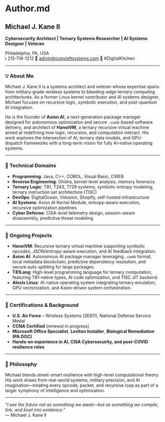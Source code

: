 # Author.md

## Michael J. Kane II

**Cybersecurity Architect | Ternary Systems Researcher | AI Systems Designer | Veteran**

Philadelphia, PA, USA  
📞 215-TI6-1212
📧 admin@copyleftsystems.com 
🔗 #DigitalKitchen

---

### 💡 About Me

Michael J. Kane II is a systems architect and veteran whose expertise spans from military-grade wireless systems to bleeding-edge ternary computing architectures. As a former Linux kernel contributor and AI systems designer, Michael focuses on recursive logic, symbolic execution, and post-quantum AI integration.

He is the founder of **Axion AI**, a next-generation package manager designed for autonomous optimization and secure `.cweb`-based software delivery, and architect of **HanoiVM**, a ternary recursive virtual machine aimed at redefining how logic, recursion, and computation interact. His work explores the intersection of AI, ternary data models, and GPU-dispatch frameworks with a long-term vision for fully AI-native operating systems.

---

### 🔧 Technical Domains

- **Programming**: Java, C++, COBOL, Visual Basic, CWEB
- **Reverse Engineering**: Ghidra, kernel-level analysis, memory forensics
- **Ternary Logic**: T81, T243, T729 systems, symbolic entropy modeling, ternary instruction set architecture (TISC)
- **DevOps**: DigitalOcean, Volusion, Shopify, self-hosted infrastructure
- **AI Systems**: Axion AI Kernel Module, entropy-aware execution, recursive optimization pipelines
- **Cyber Defense**: CISA-level telemetry design, session-aware disassembly, predictive threat modeling

---

### 🧠 Ongoing Projects

- **HanoiVM**: Recursive ternary virtual machine supporting symbolic opcodes, JSON/entropy-aware execution, and AI feedback integration.
- **Axion AI**: Autonomous AI package manager leveraging `.cweb` format, local metadata blockchain, predictive dependency resolution, and secure auto-splitting for large packages.
- **T81Lang**: High-level programming language for ternary computation, featuring T81-native types, AI code optimization, and TISC JIT backend.
- **Alexis Linux**: AI-native operating system integrating ternary emulation, GPU vectorization, and Axion-driven system orchestration.

---

### 🏅 Certifications & Background

- **U.S. Air Force** – Wireless Systems (2E611), National Defense Service Medal  
- **CCNA Certified** (renewal in progress)  
- **Microsoft Office Specialist**, **Leviton Installer**, **Biological Remediation (PA DOC)**  
- **Hands-on experience in AI, CISA Cybersecurity, and post-COVID resilience roles**

---

### 🧬 Philosophy

Michael blends street-smart resilience with high-level computational theory. His work draws from real-world systems, military precision, and AI imagination—treating every opcode, packet, and recursive loop as part of a larger symphony of intelligence and optimization.

---

*“I see the future not as something we await—but as something we compile, link, and boot into existence.”*  
— Michael J. Kane II

